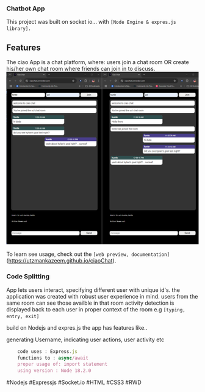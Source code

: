 ### Chatbot App

This project was built on socket io... with `[Node Engine & expres.js library].`

## Features

The ciao App is a chat platform, where: 
users join a chat room OR create his/her own chat room where friends can join in to discuss.
![alt text](images.png)

To learn see usage, check out the `[web preview, documentation]` (https://utzmankazeem.github.io/ciaoChat).

### Code Splitting

App lets users interact, specifying different user with
unique id's. 
the application was created with robust user experience in mind.
users from the same room can see those availble in that room
activity detection is displayed back to each user in proper context of the room e.g `[typing, entry, exit]`

build on Nodejs and expres.js
the app has features like..

generating Username, indicating user actions, user activity etc

```ts
    code uses : Express.js
    functions to : async/await
    proper usage of: import statement
    using version : Node 18.2.0
```

#Nodejs
#Expressjs
#Socket.io
#HTML
#CSS3
#RWD


